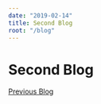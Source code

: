 ```yaml
---
date: "2019-02-14"
title: Second Blog
root: "/blog"
---
```

# Second Blog

[Previous Blog](/blog/first-blog)